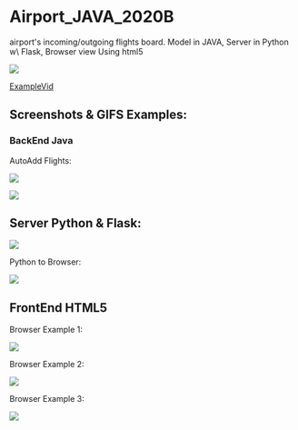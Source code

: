 # Airport_JAVA_2020B
airport's incoming/outgoing flights board. Model in JAVA, Server in Python w\ Flask, Browser view Using html5



![](https://github.com/ShahaRaz/Airport_JAVA_2020B/blob/master/Previews/WhatsApp%20Image%202020-09-29%20at%2012.20.35.jpeg)


[ExampleVid](https://youtu.be/wPyE7_Ox_Cs)



## **Screenshots & GIFS Examples:**

### BackEnd Java
AutoAdd Flights:

![](https://github.com/ShahaRaz/Airport_JAVA_2020B/blob/master/Previews/AirportBoard_Java_AutoAddFlights.png)


![](https://github.com/ShahaRaz/Airport_JAVA_2020B/blob/master/Previews/Screen_Recording_2020_09_29_at_11_23_53.gif)


## Server Python & Flask:


![](https://github.com/ShahaRaz/Airport_JAVA_2020B/blob/master/Previews/AirportBoard_Python_setServer.png)



Python to Browser:

![](https://github.com/ShahaRaz/Airport_JAVA_2020B/blob/master/Previews/Screen_Recording_2020_09_29_at_11_36_36.gif)



## FrontEnd HTML5
Browser Example 1:

![](https://github.com/ShahaRaz/Airport_JAVA_2020B/blob/master/Previews/Screen_Recording_2020_09_29_at_11_36_36-2.gif)



Browser Example 2:

![](https://github.com/ShahaRaz/Airport_JAVA_2020B/blob/master/Previews/Screen_Recording_2020_09_29_at_11_36_36-3.gif)


Browser Example 3:

![](https://github.com/ShahaRaz/Airport_JAVA_2020B/blob/master/Previews/WhatsApp%20Image%202020-09-29%20at%2011.54.04.jpeg)







